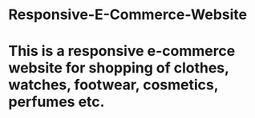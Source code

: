 # Responsive-E-Commerce-Website
# This is a responsive e-commerce website for shopping of clothes, watches, footwear, cosmetics, perfumes etc. 
